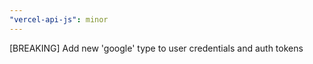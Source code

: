 ```yaml
---
"vercel-api-js": minor
---
```


[BREAKING] Add new 'google' type to user credentials and auth tokens
